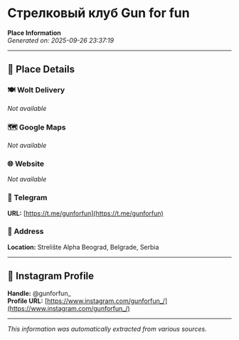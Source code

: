 # Стрелковый клуб Gun for fun

**Place Information**  
*Generated on: 2025-09-26 23:37:19*

---

## 📍 Place Details

### 🍽️ Wolt Delivery
*Not available*

### 🗺️ Google Maps
*Not available*

### 🌐 Website
*Not available*

### 📱 Telegram
**URL:** [https://t.me/gunforfun](https://t.me/gunforfun)

### 📍 Address
**Location:** Strelište Alpha Beograd, Belgrade, Serbia

---

## 🔗 Instagram Profile

**Handle:** @gunforfun_  
**Profile URL:** [https://www.instagram.com/gunforfun_/](https://www.instagram.com/gunforfun_/)

---

*This information was automatically extracted from various sources.*
